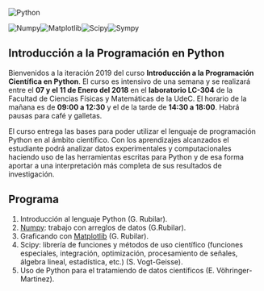 ![Python](https://upload.wikimedia.org/wikipedia/commons/thumb/f/f8/Python_logo_and_wordmark.svg/320px-Python_logo_and_wordmark.svg.png)



![Numpy](https://upload.wikimedia.org/wikipedia/commons/thumb/1/1a/NumPy_logo.svg/200px-NumPy_logo.svg.png)![Matplotlib](https://upload.wikimedia.org/wikipedia/en/thumb/5/56/Matplotlib_logo.svg/320px-Matplotlib_logo.svg.png)![Scipy](https://www.fullstackpython.com/img/logos/scipy.png)![Sympy](https://upload.wikimedia.org/wikipedia/commons/thumb/5/54/Sympy_logo.svg/240px-Sympy_logo.svg.png)


## Introducción a la Programación en Python

Bienvenidos a la iteración 2019 del curso **Introducción a la Programación Científica en Python**. El curso es intensivo de una semana 
y se realizará entre el **07 y el 11 de Enero del 2018** en el **laboratorio LC-304** de la Facultad de Ciencias Físicas y Matemáticas de la UdeC. El horario de la mañana es de **09:00 a 12:30** y el de la tarde de **14:30 a 18:00**. Habrá pausas para café y galletas. 

El curso entrega las bases para poder utilizar el lenguaje de programación Python en al ámbito científico. Con los aprendizajes alcanzados el estudiante podrá analizar datos experimentales y computacionales haciendo uso de las herramientas escritas para Python y de esa forma aportar a una interpretación más completa de sus resultados de investigación. 


## Programa

1. Introducción al lenguaje Python (G. Rubilar).
2. [Numpy](http://www.numpy.org): trabajo con arreglos de datos (G.Rubilar).
3. Graficando con [Matplotlib](http://www.matplotlib.org) (G. Rubilar).
4. Scipy: librerı́a de funciones y métodos de uso cientı́fico (funciones especiales, integración, optimización, procesamiento de señales, álgebra lineal, estadı́stica, etc.) (S. Vogt-Geisse).
5. Uso de Python para el tratamiendo de datos cientı́ficos (E. Vöhringer-Martinez).
